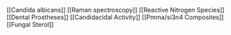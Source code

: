 [[Candida albicans]]
[[Raman spectroscopy]]
[[Reactive Nitrogen Species]]
[[Dental Prostheses]]
[[Candidacidal Activity]]
[[Pmma/si3n4 Composites]]
[[Fungal Sterol]]
